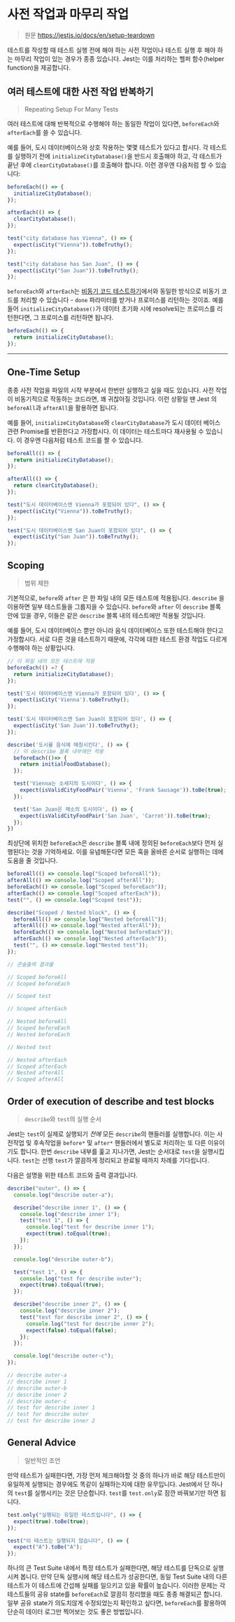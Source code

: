 # 사전 작업과 마무리 작업

> 원문 https://jestjs.io/docs/en/setup-teardown

테스트를 작성할 때 테스트 실행 전에 해야 하는 사전 작업이나 테스트 실행 후 해야 하는 마무리 작업이 있는 경우가 종종 있습니다. Jest는 이를 처리하는 헬퍼 함수(helper function)을 제공합니다.

## 여러 테스트에 대한 사전 작업 반복하기

> Repeating Setup For Many Tests

여러 테스트에 대해 반복적으로 수행해야 하는 동일한 작업이 있다면, `beforeEach`와 `afterEach`를 쓸 수 있습니다.

예를 들어, 도시 데이터베이스와 상호 작용하는 몇몇 테스트가 있다고 합시다. 각 테스트를 실행하기 전에 `initializeCityDatabase()`을 반드시 호출해야 하고, 각 테스트가 끝난 후에 `clearCityDatabase()`를 호출해야 합니다. 이런 경우엔 다음처럼 할 수 있습니다:

```jsx
beforeEach(() => {
  initializeCityDatabase();
});

afterEach(() => {
  clearCityDatabase();
});

test("city database has Vienna", () => {
  expect(isCity("Vienna")).toBeTruthy();
});

test("city database has San Juan", () => {
  expect(isCity("San Juan")).toBeTruthy();
});
```

`beforeEach`와 `afterEach`는 [비동기 코드 테스트하기](Introduction/2.TestingAsynchronousCode.md)에서와 동일한 방식으로 비동기 코드를 처리할 수 있습니다 - `done` 파라미터를 받거나 프로미스를 리턴하는 것이죠. 예를 들어 `initializeCityDatabase()`가 데이터 초기화 시에 resolve되는 프로미스를 리턴한다면, 그 프로미스를 리턴하면 됩니다.

```jsx
beforeEach(() => {
  return initializeCityDatabase();
});
```

---

## One-Time Setup

종종 사전 작업을 파일의 시작 부분에서 한번만 실행하고 싶을 때도 있습니다. 사전 작업이 비동기적으로 작동하는 코드라면, 꽤 귀찮아질 것입니다. 이런 상황일 땐 Jest 의 `beforeAll`과 `afterAll`을 활용하면 됩니다.

예를 들어, `initializeCityDatabase`와 `clearCityDatabase`가 도시 데이터 베이스 관련 Promise를 반환한다고 가정합시다. 이 데이터는 테스트마다 재사용될 수 있습니다. 이 경우엔 다음처럼 테스트 코드를 짤 수 있습니다.

```jsx
beforeAll(() => {
  return initializeCityDatabase();
});

afterAll(() => {
  return clearCityDatabase();
});

test("도시 데이터베이스엔 Vienna가 포함되어 있다", () => {
  expect(isCity("Vienna")).toBeTruthy();
});

test("도시 데이터베이스엔 San Juan이 포함되어 있다", () => {
  expect(isCity("San Juan")).toBeTruthy();
});
```

## Scoping

> 범위 제한

기본적으로, `before`와 `after` 은 한 파일 내의 모든 테스트에 적용됩니다. `describe` 을 이용하면 일부 테스트들을 그룹지을 수 있습니다. `before`와 `after` 이 `describe` 블록 안에 있을 경우, 이들은 같은 `describe` 블록 내의 테스트에만 적용될 것입니다.

예를 들어, 도시 데이터베이스 뿐만 아니라 음식 데이터베이스 또한 테스트해야 한다고 가정합시다. 서로 다른 것을 테스트하기 때문에, 각각에 대한 테스트 환경 작업도 다르게 수행해야 하는 상황입니다.

```jsx
// 이 파일 내의 모든 테스트에 적용
beforeEach(() =? {
  return initializeCityDatabase();
});

test('도시 데이터베이스엔 Vienna가 포함되어 있다', () => {
  expect(isCity('Vienna').toBeTruthy();
});

test('도시 데이터베이스엔 San Juan이 포함되어 있다', () => {
  expect(isCity('San Juan')).toBeTruthy();
});

describe('도시를 음식에 매칭시킨다', () => {
  // 이 describe 블록 내부에만 적용
  beforeEach(()=> {
    return initialFoodDatabase();
  });

  test('Vienna는 소세지의 도시이다', () => {
    expect(isValidCityFoodPair('Vienna', 'Frank Sausage')).toBe(true);
  });

  test('San Juan은 채소의 도시이다', () => {
    expect(isValidCityFoodPair('San Juan', 'Carrot')).toBe(true);
  });
})
```

최상단에 위치한 `beforeEach`은 `describe` 블록 내에 정의된 `beforeEach`보다 먼저 실행된다는 것을 기억하세요. 이를 유념해둔다면 모든 훅을 올바른 순서로 실행하는 데에 도움을 줄 것입니다.

```jsx
beforeAll(() => console.log("Scoped beforeAll"));
afterAll(() => console.log("Scoped afterAll"));
beforeEach(() => console.log("Scoped beforeEach"));
afterEach(() => console.log("Scoped afterEach"));
test("", () => console.log("Scoped test"));

describe("Scoped / Nested block", () => {
  beforeAll(() => console.log("Nested beforeAll"));
  afterAll(() => console.log("Nested afterAll"));
  beforeEach(() => console.log("Nested beforeEach"));
  afterEach(() => console.log("Nested afterEach"));
  test("", () => console.log("Nested test"));
});

// 콘솔출력 결과물

// Scoped beforeAll
// Scoped beforeEach

// Scoped test

// Scoped afterEach

// Nested beforeAll
// Scoped beforeEach
// Nested beforeEach

// Nested test

// Nested afterEach
// Scoped afterEach
// Nested afterAll
// Scoped afterAll
```

## Order of execution of describe and test blocks

> `describe`와 `test`의 실행 순서

Jest는 `test`이 실제로 실행되기 _전에_ 모든 `describe`의 핸들러를 실행합니다. 이는 사전작업 및 후속작업을 `before*` 및 `after*` 핸들러에서 별도로 처리하는 또 다른 이유이기도 합니다. 한번 `describe` 내부를 훑고 지나가면, Jest는 순서대로 `test`을 실행시킵니다. `test`는 선행 `test`가 깔끔하게 정리되고 완료될 때까지 차례를 기다립니다.

다음은 설명을 위한 테스트 코드와 출력 결과입니다.

```jsx
describe("outer", () => {
  console.log("describe outer-a");

  describe("describe inner 1", () => {
    console.log("describe inner 1");
    test("test 1", () => {
      console.log("test for describe inner 1");
      expect(true).toEqual(true);
    });
  });

  console.log("describe outer-b");

  test("test 1", () => {
    console.log("test for describe outer");
    expect(true).toEqual(true);
  });

  describe("describe inner 2", () => {
    console.log("describe inner 2");
    test("test for describe inner 2", () => {
      console.log("test for describe inner 2");
      expect(false).toEqual(false);
    });
  });

  console.log("describe outer-c");
});

// describe outer-a
// describe inner 1
// describe outer-b
// describe inner 2
// describe outer-c
// test for describe inner 1
// test for describe outer
// test for describe inner 2
```

## General Advice

> 일반적인 조언

만약 테스트가 실패한다면, 가장 먼저 체크해야할 것 중의 하나가 바로 해당 테스트만이 유일하게 실행되는 경우에도 똑같이 실패하는지에 대한 유무입니다. Jest에서 단 하나의 `test`를 실행시키는 것은 단순합니다. `test`를 `test.only`로 잠깐 바꿔보기만 하면 됩니다.

```jsx
test.only("실행되는 유일한 테스트입니다", () => {
  expect(true).toBe(true);
});

test("이 테스트는 실행되지 않습니다", () => {
  expect("A").toBe("A");
});
```

하나의 큰 Test Suite 내에서 특정 테스트가 실패한다면, 해당 테스트를 단독으로 실행시켜 봅니다. 만약 단독 실행시에 해당 테스트가 성공한다면, 동일 Test Suite 내의 다른 테스트가 이 테스트에 간섭해 실패를 일으키고 있을 확률이 높습니다. 이러한 문제는 각 테스트들의 공유 state를 `beforeEach`로 깔끔히 정리했을 때도 종종 해결되곤 합니다. 일부 공유 state가 의도치않게 수정되었는지 확인하고 싶다면, `beforeEach`를 활용하여 단순히 데이터 로그만 찍어보는 것도 좋은 방법입니다.
